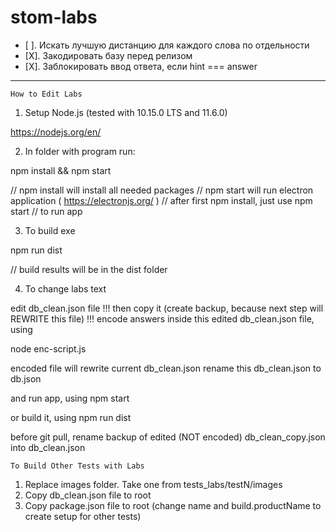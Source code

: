 ﻿# stom-labs

- [ ]. Искать лучшую дистанцию для каждого слова по отдельности
- [X]. Закодировать базу перед релизом
- [X]. Заблокировать ввод ответа, если hint === answer

--------------------------------------------------------------------------------

	How to Edit Labs
1) Setup Node.js (tested with 10.15.0 LTS and 11.6.0)

https://nodejs.org/en/

2) In folder with program run:

npm install && npm start

// npm install will install all needed packages
// npm start will run electron application ( https://electronjs.org/ )
// after first npm install, just use
	npm start
// to run app

3) To build exe

npm run dist

// build results will be in the dist folder

4) To change labs text

edit db_clean.json file
!!! then copy it (create backup, because next step will REWRITE this file) !!!
encode answers inside this edited db_clean.json file, using

node enc-script.js

encoded file will rewrite current db_clean.json
rename this db_clean.json to db.json

and run app, using
npm start

or build it, using
npm run dist

before git pull, rename backup of edited (NOT encoded) db_clean_copy.json into db_clean.json

	To Build Other Tests with Labs
1) Replace images folder. Take one from tests_labs/testN/images
2) Copy db_clean.json file to root
3) Copy package.json file to root (change name and build.productName to create setup for other tests)
